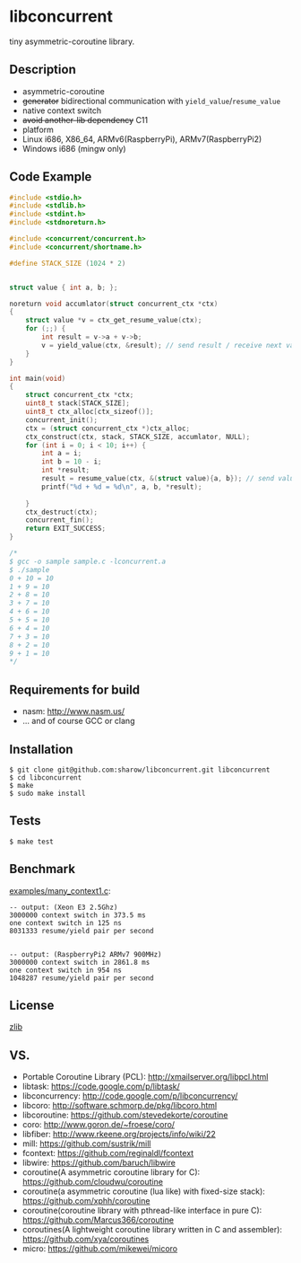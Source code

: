 libconcurrent
=============

tiny asymmetric-coroutine library.

## Description
+ asymmetric-coroutine
+ ~~generator~~ bidirectional communication with `yield_value`/`resume_value`
+ native context switch
+ ~~avoid another-lib dependency~~ C11
+ platform
 + Linux i686, X86_64, ARMv6(RaspberryPi), ARMv7(RaspberryPi2)
 + Windows i686 (mingw only)


## Code Example

```c
#include <stdio.h>
#include <stdlib.h>
#include <stdint.h>
#include <stdnoreturn.h>

#include <concurrent/concurrent.h>
#include <concurrent/shortname.h>

#define STACK_SIZE (1024 * 2)


struct value { int a, b; };

noreturn void accumlator(struct concurrent_ctx *ctx)
{
    struct value *v = ctx_get_resume_value(ctx);
    for (;;) {
        int result = v->a + v->b;
        v = yield_value(ctx, &result); // send result / receive next value
    }
}

int main(void)
{
    struct concurrent_ctx *ctx;
    uint8_t stack[STACK_SIZE];
    uint8_t ctx_alloc[ctx_sizeof()];
    concurrent_init();
    ctx = (struct concurrent_ctx *)ctx_alloc;
    ctx_construct(ctx, stack, STACK_SIZE, accumlator, NULL);
    for (int i = 0; i < 10; i++) {
        int a = i;
        int b = 10 - i;
        int *result;
        result = resume_value(ctx, &(struct value){a, b}); // send value / receive result
        printf("%d + %d = %d\n", a, b, *result);
        
    }
    ctx_destruct(ctx);
    concurrent_fin();
    return EXIT_SUCCESS;
}

/*
$ gcc -o sample sample.c -lconcurrent.a
$ ./sample
0 + 10 = 10
1 + 9 = 10
2 + 8 = 10
3 + 7 = 10
4 + 6 = 10
5 + 5 = 10
6 + 4 = 10
7 + 3 = 10
8 + 2 = 10
9 + 1 = 10
*/
```

## Requirements for build
- nasm: http://www.nasm.us/
- ... and of course GCC or clang


## Installation
```
$ git clone git@github.com:sharow/libconcurrent.git libconcurrent
$ cd libconcurrent
$ make
$ sudo make install

```

## Tests
```
$ make test

```

## Benchmark

[examples/many_context1.c](https://github.com/sharow/libconcurrent/blob/master/examples/many_context1.c):

```
-- output: (Xeon E3 2.5Ghz)
3000000 context switch in 373.5 ms
one context switch in 125 ns
8031333 resume/yield pair per second


-- output: (RaspberryPi2 ARMv7 900MHz)
3000000 context switch in 2861.8 ms
one context switch in 954 ns
1048287 resume/yield pair per second
```

## License
[zlib](https://github.com/sharow/libconcurrent/blob/master/LICENSE)


## VS. 
+ Portable Coroutine Library (PCL): http://xmailserver.org/libpcl.html
+ libtask: https://code.google.com/p/libtask/
+ libconcurrency: http://code.google.com/p/libconcurrency/
+ libcoro: http://software.schmorp.de/pkg/libcoro.html
+ libcoroutine: https://github.com/stevedekorte/coroutine
+ coro: http://www.goron.de/~froese/coro/
+ libfiber: http://www.rkeene.org/projects/info/wiki/22
+ mill: https://github.com/sustrik/mill
+ fcontext: https://github.com/reginaldl/fcontext
+ libwire: https://github.com/baruch/libwire
+ coroutine(A asymmetric coroutine library for C): https://github.com/cloudwu/coroutine
+ coroutine(a asymmetric coroutine (lua like) with fixed-size stack): https://github.com/xphh/coroutine
+ coroutine(coroutine library with pthread-like interface in pure C): https://github.com/Marcus366/coroutine
+ coroutines(A lightweight coroutine library written in C and assembler): https://github.com/xya/coroutines
+ micro: https://github.com/mikewei/micoro
